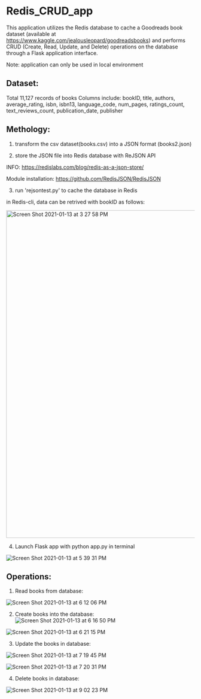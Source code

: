 # Redis_CRUD_app

This application utilizes the Redis database to cache a Goodreads book dataset (available at https://www.kaggle.com/jealousleopard/goodreadsbooks) and performs CRUD (Create, Read, Update, and Delete) operations on the database through a Flask application interface. 

Note: application can only be used in local environment 

## Dataset: 

Total 11,127 records of books
Columns include: bookID, title, authors, average_rating, isbn, isbn13, language_code, num_pages, ratings_count, text_reviews_count, publication_date, publisher

## Methology: 

1. transform the csv dataset(books.csv) into a JSON format (books2.json) 

2. store the JSON file into Redis database with ReJSON API 

INFO: https://redislabs.com/blog/redis-as-a-json-store/

Module installation: https://github.com/RedisJSON/RedisJSON

3. run 'rejsontest.py' to cache the database in Redis 

in Redis-cli, data can be retrived with bookID as follows:

<img width="876" alt="Screen Shot 2021-01-13 at 3 27 58 PM" src="https://user-images.githubusercontent.com/60942661/104506877-f7cf5880-55b3-11eb-9f8f-54e06163bf4d.png">


4. Launch Flask app with python app.py in terminal 


![Screen Shot 2021-01-13 at 5 39 31 PM](https://user-images.githubusercontent.com/60942661/104518914-88169900-55c6-11eb-9f05-2c27639c6b55.png)


## Operations: 
1. Read books from database: 

![Screen Shot 2021-01-13 at 6 12 06 PM](https://user-images.githubusercontent.com/60942661/104521582-2278db80-55cb-11eb-968a-9353ba46cc99.png)

2. Create books into the database: 
![Screen Shot 2021-01-13 at 6 16 50 PM](https://user-images.githubusercontent.com/60942661/104521884-cbbfd180-55cb-11eb-9c67-78027dfee94b.png)

![Screen Shot 2021-01-13 at 6 21 15 PM](https://user-images.githubusercontent.com/60942661/104527912-ee55e880-55d3-11eb-8204-ad45f5a44fba.png)


3. Update the books in database: 

![Screen Shot 2021-01-13 at 7 19 45 PM](https://user-images.githubusercontent.com/60942661/104528090-54db0680-55d4-11eb-9a26-2b73b2d5d3a2.png)

![Screen Shot 2021-01-13 at 7 20 31 PM](https://user-images.githubusercontent.com/60942661/104528143-73410200-55d4-11eb-9316-88f48d56bc2b.png)


4. Delete books in database: 

![Screen Shot 2021-01-13 at 9 02 23 PM](https://user-images.githubusercontent.com/60942661/104534775-e6ea0b80-55e2-11eb-83a2-c6507b1c8b90.png)
